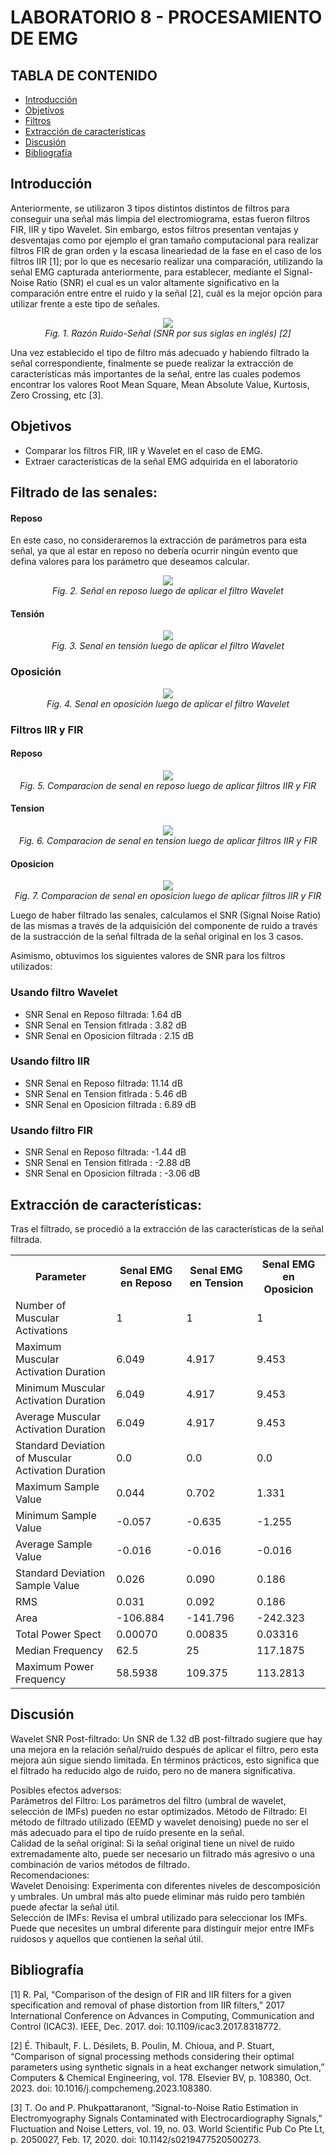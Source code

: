 # LABORATORIO 8 - PROCESAMIENTO DE EMG
## TABLA DE CONTENIDO

* [Introducción](#introducción)
* [Objetivos](#objetivos)
* [Filtros](#filtrado)
* [Extracción de características](#extracción-de-características)
* [Discusión](#discusión)
* [Bibliografía](#bibliografía)

## Introducción
Anteriormente, se utilizaron 3 tipos distintos distintos de filtros para conseguir una señal más limpia del electromiograma, estas fueron filtros FIR, IIR y tipo Wavelet. Sin embargo, estos filtros presentan ventajas y desventajas como por ejemplo el gran tamaño computacional para realizar filtros FIR de gran orden y la escasa lineariedad de la fase en el caso de los filtros IIR [1]; por lo que es necesario realizar una comparación, utilizando la señal EMG capturada anteriormente, para establecer, mediante el Signal-Noise Ratio (SNR) el cual es un valor altamente significativo en la comparación entre entre el ruido y la señal [2], cuál es la mejor opción para utilizar frente a este tipo de señales.

<p align="center" style="margin-bottom:0">
<img src="/ISB/Imágenes - Multimedia/Multimedia - Lab 8/SNR.png" align="center"/>
<div align="center"> <i>Fig. 1. Razón Ruido-Señal (SNR por sus siglas en inglés) [2] </i></div>
</p>


Una vez establecido el tipo de filtro más adecuado y habiendo filtrado la señal correspondiente, finalmente se puede realizar la extracción de características más importantes de la señal, entre las cuales podemos encontrar los valores Root Mean Square, Mean Absolute Value, Kurtosis, Zero Crossing, etc [3].
## Objetivos
* Comparar los filtros FIR, IIR y Wavelet en el caso de EMG.
* Extraer características de la señal EMG adquirida en el laboratorio

## Filtrado de las senales:

#### Reposo
En este caso, no consideraremos la extracción de parámetros para esta señal, ya que al estar en reposo no debería ocurrir ningún evento que defina valores para los parámetro que deseamos calcular.
<p align="center" style="margin-bottom:0">
<img src="https://github.com/sofia-is-a-panda/ISB_2024_G3/blob/5bd77fbb06dd660484f1389c28c29380f8e35a1e/ISB/Im%C3%A1genes%20-%20Multimedia/Multimedia%20-%20Lab_8/reposo_filtro.png" align="center"/>
<div align="center"> <i>Fig. 2. Señal en reposo luego de aplicar el filtro Wavelet </i></div>
</p>

#### Tensión
<p align="center" style="margin-bottom:0">
<img src="https://github.com/sofia-is-a-panda/ISB_2024_G3/blob/5bd77fbb06dd660484f1389c28c29380f8e35a1e/ISB/Im%C3%A1genes%20-%20Multimedia/Multimedia%20-%20Lab_8/tension_filtrado.png" align="center"/>
<div align="center"> <i>Fig. 3. Senal en tensión luego de aplicar el filtro Wavelet </i></div>
</p>

### Oposición
<p align="center" style="margin-bottom:0">
<img src="https://github.com/sofia-is-a-panda/ISB_2024_G3/blob/5bd77fbb06dd660484f1389c28c29380f8e35a1e/ISB/Im%C3%A1genes%20-%20Multimedia/Multimedia%20-%20Lab_8/oposicion_filtrado.png" align="center"/>
<div align="center"> <i>Fig. 4. Senal en oposición luego de aplicar el filtro Wavelet </i></div>
</p>


### Filtros IIR y FIR

#### Reposo
<p align="center" style="margin-bottom:0">
<img src="https://github.com/sofia-is-a-panda/ISB_2024_G3/blob/365ba95fd4c1e5236c147ba0bc043ae0dbf4de09/ISB/Im%C3%A1genes%20-%20Multimedia/Multimedia%20-%20Lab%206/Se%C3%B1alReposo.png" align="center"/>
<div align="center"> <i>Fig. 5. Comparacion de senal en reposo luego de aplicar filtros IIR y FIR </i></div>
</p>

#### Tension 
<p align="center" style="margin-bottom:0">
<img src="https://github.com/sofia-is-a-panda/ISB_2024_G3/blob/365ba95fd4c1e5236c147ba0bc043ae0dbf4de09/ISB/Im%C3%A1genes%20-%20Multimedia/Multimedia%20-%20Lab%206/Se%C3%B1alTensi%C3%B3n.png" align="center"/>
<div align="center"> <i>Fig. 6. Comparacion de senal en tension luego de aplicar filtros IIR y FIR </i></div>
</p>

#### Oposicion
<p align="center" style="margin-bottom:0">
<img src="https://github.com/sofia-is-a-panda/ISB_2024_G3/blob/365ba95fd4c1e5236c147ba0bc043ae0dbf4de09/ISB/Im%C3%A1genes%20-%20Multimedia/Multimedia%20-%20Lab%206/Se%C3%B1alOposici%C3%B3n.png" align="center"/>
<div align="center"> <i>Fig. 7. Comparacion de senal en oposicion luego de aplicar filtros IIR y FIR </i></div>
</p>

Luego de haber filtrado las senales, calculamos el SNR (Signal Noise Ratio) de las mismas a través de la adquisición del componente de ruido a través de la sustracción de la señal filtrada de la señal original en los 3 casos.

Asimismo, obtuvimos los siguientes valores de SNR para los filtros utilizados:

### Usando filtro Wavelet

* SNR Senal en Reposo filtrada: 1.64 dB
* SNR Senal en Tension fitlrada : 3.82 dB
* SNR Senal en Oposicion filtrada : 2.15 dB

### Usando filtro IIR

* SNR Senal en Reposo filtrada: 11.14 dB
* SNR Senal en Tension fitlrada : 5.46 dB
* SNR Senal en Oposicion filtrada : 6.89 dB

### Usando filtro FIR

* SNR Senal en Reposo filtrada: -1.44 dB
* SNR Senal en Tension fitlrada : -2.88 dB
* SNR Senal en Oposicion filtrada : -3.06 dB

## Extracción de características:
Tras el filtrado, se procedió a la extracción de las características de la señal filtrada.

<table>
        <tr>
            <th>Parameter</th>
            <th>Senal EMG en Reposo</th>
            <th>Senal EMG en Tension</th>
            <th>Senal EMG en Oposicion</th>
        </tr>
        <tr>
            <td>Number of Muscular Activations</td>
            <td>1</td>
            <td>1</td>
            <td>1</td>
        </tr>
        <tr>
            <td>Maximum Muscular Activation Duration</td>
            <td>6.049</td>
            <td>4.917</td>
            <td>9.453</td>
        </tr>
        <tr>
            <td>Minimum Muscular Activation Duration</td>
            <td>6.049</td>
            <td>4.917</td>
            <td>9.453</td>
        </tr>
        <tr>
            <td>Average Muscular Activation Duration</td>
            <td>6.049</td>
            <td>4.917</td>
            <td>9.453</td>
        </tr>
        <tr>
            <td>Standard Deviation of Muscular Activation Duration</td>
            <td>0.0</td>
            <td>0.0</td>
            <td>0.0</td>
        </tr>
        <tr>
            <td>Maximum Sample Value</td>
            <td>0.044</td>
            <td>0.702</td>
            <td>1.331</td>
        </tr>
        <tr>
            <td>Minimum Sample Value</td>
            <td>-0.057</td>
            <td>-0.635</td>
            <td>-1.255</td>
        </tr>
        <tr>
            <td>Average Sample Value</td>
            <td>-0.016</td>
            <td>-0.016</td>
            <td>-0.016</td>
        </tr>
        <tr>
            <td>Standard Deviation Sample Value</td>
            <td>0.026</td>
            <td>0.090</td>
            <td>0.186</td>
        </tr>
        <tr>
            <td>RMS</td>
            <td>0.031</td>
            <td>0.092</td>
            <td>0.186</td>
        </tr>
        <tr>
            <td>Area</td>
            <td>-106.884</td>
            <td>-141.796</td>
            <td>-242.323</td>
        </tr>
        <tr>
            <td>Total Power Spect</td>
            <td>0.00070</td>
            <td>0.00835</td>
            <td>0.03316</td>
        </tr>
        <tr>
            <td>Median Frequency</td>
            <td>62.5</td>
            <td>25</td>
            <td>117.1875</td>
        </tr>
        <tr>
            <td>Maximum Power Frequency</td>
            <td>58.5938</td>
            <td>109.375</td>
            <td>113.2813</td>
        </tr>
    </table>

## Discusión

Wavelet SNR Post-filtrado: 
Un SNR de 1.32 dB post-filtrado sugiere que hay una mejora en la relación señal/ruido después de aplicar el filtro, pero esta mejora aún sigue siendo limitada. En términos prácticos, esto significa que el filtrado ha reducido algo de ruido, pero no de manera significativa. <br>

Posibles efectos adversos: <br>
Parámetros del Filtro: Los parámetros del filtro (umbral de wavelet, selección de IMFs) pueden no estar optimizados.
Método de Filtrado: El método de filtrado utilizado (EEMD y wavelet denoising) puede no ser el más adecuado para el tipo de ruido presente en la señal. <br>
Calidad de la señal original: Si la señal original tiene un nivel de ruido extremadamente alto, puede ser necesario un filtrado más agresivo o una combinación de varios métodos de filtrado. <br>
Recomendaciones: <br>
Wavelet Denoising: Experimenta con diferentes niveles de descomposición y umbrales. Un umbral más alto puede eliminar más ruido pero también puede afectar la señal útil. <br>
Selección de IMFs: Revisa el umbral utilizado para seleccionar los IMFs. Puede que necesites un umbral diferente para distinguir mejor entre IMFs ruidosos y aquellos que contienen la señal útil. <br>

## Bibliografía
[1] R. Pal, “Comparison of the design of FIR and IIR filters for a given specification and removal of phase distortion from IIR filters,” 2017 International Conference on Advances in Computing, Communication and Control (ICAC3). IEEE, Dec. 2017. doi: 10.1109/icac3.2017.8318772. <br>

[2] É. Thibault, F. L. Désilets, B. Poulin, M. Chioua, and P. Stuart, “Comparison of signal processing methods considering their optimal parameters using synthetic signals in a heat exchanger network simulation,” Computers &amp; Chemical Engineering, vol. 178. Elsevier BV, p. 108380, Oct. 2023. doi: 10.1016/j.compchemeng.2023.108380. <br>

[3] T. Oo and P. Phukpattaranont, “Signal-to-Noise Ratio Estimation in Electromyography Signals Contaminated with Electrocardiography Signals,” Fluctuation and Noise Letters, vol. 19, no. 03. World Scientific Pub Co Pte Lt, p. 2050027, Feb. 17, 2020. doi: 10.1142/s0219477520500273.